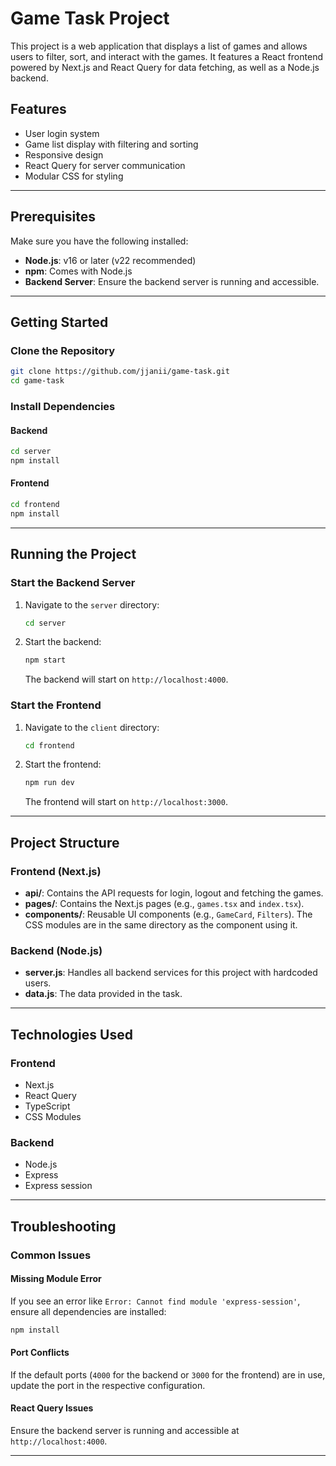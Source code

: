 
# Game Task Project

This project is a web application that displays a list of games and allows users to filter, sort, and interact with the games. It features a React frontend powered by Next.js and React Query for data fetching, as well as a Node.js backend.

## Features
- User login system
- Game list display with filtering and sorting
- Responsive design
- React Query for server communication
- Modular CSS for styling

---

## Prerequisites

Make sure you have the following installed:
- **Node.js**: v16 or later (v22 recommended)
- **npm**: Comes with Node.js
- **Backend Server**: Ensure the backend server is running and accessible.

---

## Getting Started

### Clone the Repository
```bash
git clone https://github.com/jjanii/game-task.git
cd game-task
```

### Install Dependencies

#### Backend
```bash
cd server
npm install
```

#### Frontend
```bash
cd frontend
npm install
```

---

## Running the Project

### Start the Backend Server
1. Navigate to the `server` directory:
   ```bash
   cd server
   ```
2. Start the backend:
   ```bash
   npm start
   ```
   The backend will start on `http://localhost:4000`.

### Start the Frontend
1. Navigate to the `client` directory:
   ```bash
   cd frontend
   ```
2. Start the frontend:
   ```bash
   npm run dev
   ```
   The frontend will start on `http://localhost:3000`.

---

## Project Structure

### Frontend (Next.js)
- **api/**: Contains the API requests for login, logout and fetching the games.
- **pages/**: Contains the Next.js pages (e.g., `games.tsx` and `index.tsx`).
- **components/**: Reusable UI components (e.g., `GameCard`, `Filters`). The CSS modules are in the same directory as the component using it.

### Backend (Node.js)
- **server.js**: Handles all backend services for this project with hardcoded users.
- **data.js**: The data provided in the task.

---

## Technologies Used
### Frontend
- Next.js
- React Query
- TypeScript
- CSS Modules

### Backend
- Node.js
- Express
- Express session

---

## Troubleshooting

### Common Issues

#### Missing Module Error
If you see an error like `Error: Cannot find module 'express-session'`, ensure all dependencies are installed:
```bash
npm install
```

#### Port Conflicts
If the default ports (`4000` for the backend or `3000` for the frontend) are in use, update the port in the respective configuration.

#### React Query Issues
Ensure the backend server is running and accessible at `http://localhost:4000`.

---

